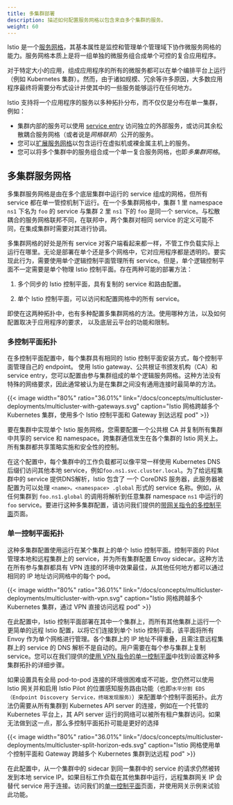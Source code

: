 ```yaml
---
title: 多集群部署
description: 描述如何配置服务网格以包含来自多个集群的服务。
weight: 60
---
```


Istio 是一个[服务网格](/zh/docs/concepts/what-is-istio/#什么是服务网格)，其基本属性是监控和管理单个管理域下协作微服务网格的能力。服务网格本质上是将一组单独的微服务组合成单个可控的复合应用程序。

对于特定大小的应用，组成应用程序的所有的微服务都可以在单个编排平台上运行（例如 Kubernetes 集群）。然而，由于诸如规模、冗余等许多原因，大多数应用程序最终将需要分布式设计并使其中的一些服务能够运行在任何地方。

Istio 支持将一个应用程序的服务以多种拓扑分布，而不仅仅是分布在单一集群，例如：

* 集群内部的服务可以使用 [service entry](/zh/docs/concepts/traffic-management/#service-entry) 访问独立的外部服务，或访问其余松散耦合服务网格（或者说是*网格联邦*）公开的服务。
* 您可以[扩展服务网格](/zh/docs/setup/kubernetes/additional-setup/mesh-expansion/)以包含运行在虚拟机或裸金属主机上的服务。
* 您可以将多个集群中的服务组合成一个单一复合服务网格，也即*多集群网格*。

## 多集群服务网格

多集群服务网格是由在多个底层集群中运行的 service 组成的网格，但所有 service 都在单一管控机制下运行。在一个多集群网格中，集群 1 里 namespace `ns1` 下名为 `foo` 的 service 与集群 2 里 `ns1` 下的 `foo` 是同一个 service。与松散耦合的服务网格联邦不同，在联邦中，两个集群对相同 service 的定义可能不同，在集成集群时需要对其进行协调。

多集群网格的好处是所有 service 对客户端看起来都一样，不管工作负载实际上运行在哪里。无论是部署在单个还是多个网格中，它对应用程序都是透明的。要实现此行为，需要使用单个逻辑控制平面管理所有 service。但是，单个逻辑控制平面不一定需要是单个物理 Istio 控制平面。存在两种可能的部署方法：

1. 多个同步的 Istio 控制平面，具有复制的 service 和路由配置。

1. 单个 Istio 控制平面，可以访问和配置网格中的所有 service。

即使在这两种拓扑中，也有多种配置多集群网格的方法。使用哪种方法，以及如何配置取决于应用程序的要求，
以及底层云平台的功能和限制。

### 多控制平面拓扑

在多控制平面配置中，每个集群具有相同的 Istio 控制平面安装方式，每个控制平面管理自己的 endpoint。
使用 Istio gateway、公共根证书颁发机构（CA）和 service entry，您可以配置由参与集群组成的单个逻辑服务网格。这种方法没有特殊的网络要求，因此通常被认为是在集群之间没有通用连接时最简单的方法。

{{< image width="80%" ratio="36.01%"
    link="/docs/concepts/multicluster-deployments/multicluster-with-gateways.svg"
    caption="Istio 网格跨越多个 Kubernetes 集群，使用多个 Istio 控制平面和 Gateway 到达远程 pod"
    >}}

要在集群中实现单个 Istio 服务网格，您需要配置一个公共根 CA 并复制所有集群中共享的 service 和 namespace。跨集群通信发生在各个集群的 Istio 网关上。所有集群都共享策略实施和安全性的控制。

在这个配置中，每个集群中的工作负载都可以像平常一样使用 Kubernetes DNS 后缀们访问其他本地 service，例如`foo.ns1.svc.cluster.local`。为了给远程集群中的 service 提供DNS解析，Istio 包含了 一个 CoreDNS 服务器，此服务器被配置为可以处理 `<name>。<namespace> .global` 形式的 service 名称。例如，从任何集群到 `foo.ns1.global` 的调用将解析到任意集群 namespace `ns1` 中运行的 `foo` service。要进行这种多集群配置，请访问我们提供的[带网关指令的多控制平面](/zh/docs/setup/kubernetes/install/multicluster/gateways/)页面。

### 单一控制平面拓扑

这种多集群配置使用运行在某个集群上的单个 Istio 控制平面。控制平面的 Pilot 管理本地和远程集群上的 service，并为所有集群配置 Envoy sidecar。这种方法在所有参与集群都具有 VPN 连接的环境中效果最佳，从其他任何地方都可以通过相同的 IP 地址访问网格中的每个 pod。

{{< image width="80%" ratio="36.01%"
    link="/docs/concepts/multicluster-deployments/multicluster-with-vpn.svg"
    caption="Istio 网格跨越多个 Kubernetes 集群，通过 VPN 直接访问远程 pod"
    >}}

在此配置中，Istio 控制平面部署在其中一个集群上，而所有其他集群上运行一个更简单的远程 Istio 配置，以将它们连接到单个 Istio 控制平面，该平面将所有 Envoy 作为单个网格进行管理。各个集群上的 IP 地址不得重叠，且需注意远程集群上的 service 的 DNS 解析不是自动的。用户需要在每个参与集群上复制 service。您可以在我们提供的[使用 VPN 指令的单一控制平面](/zh/docs/setup/kubernetes/install/multicluster/vpn/)中找到设置这种多集群拓扑的详细步骤。

如果设置具有全局 pod-to-pod 连接的环境很困难或不可能，您仍然可以使用 Istio 网关并和启用 Istio Pilot 的位置感知服务路由功能（也即`水平分割 EDS（Endpoint Discovery Service，终端发现服务）`）来配置单个控制平面拓扑。此方法仍需要从所有集群到 Kubernetes API server 的连接，例如在一个托管的 Kubernetes 平台上，其 API server 运行的网络可以被所有租户集群访问。如果无法做到这一点，那么多控制平面拓扑可能是更好的选择

{{< image width="80%" ratio="36.01%"
    link="/docs/concepts/multicluster-deployments/multicluster-split-horizon-eds.svg"
    caption="Istio 网格使用单个控制平面和 Gateway 跨越多个 Kubernetes 集群到达远程 pod"
    >}}

在此配置中，从一个集群中的 sidecar 到同一集群中的 service 的请求仍然被转发到本地 service IP。如果目标工作负载在其他集群中运行，远程集群网关 IP 会替代 service 用于连接。访问我们的[单一控制平面](/zh/docs/examples/multicluster/split-horizon-eds/)页面，并使用网关示例来试验此功能。
